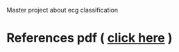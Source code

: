 Master project about ecg classification
# References pdf ( [click here](https://www.overleaf.com/9264979834nttfrscjsvgk#a1ef9f) )
 
